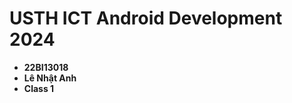 USTH ICT Android Development 2024
========================================

* **22BI13018**
* **Lê Nhật Anh**
* **Class 1**
